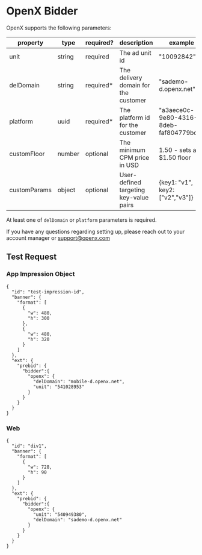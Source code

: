 # OpenX Bidder

OpenX supports the following parameters:

| property | type | required? | description | example |
|----------|------|-----------|-------------|---------|
| unit | string | required | The ad unit id | "10092842" |
| delDomain | string | required\* | The delivery domain for the customer | "sademo-d.openx.net" |
| platform | uuid | required\* | The platform id for the customer | "a3aece0c-9e80-4316-8deb-faf804779bd1" |
| customFloor | number | optional | The minimum CPM price in USD | 1.50 - sets a $1.50 floor |
| customParams | object | optional | User-defined targeting key-value pairs | {key1: "v1", key2: ["v2","v3"]} |

At least one of `delDomain` or `platform` parameters is required.

If you have any questions regarding setting up, please reach out to your account manager or
<support@openx.com>

## Test Request

### App Impression Object
```
{
  "id": "test-impression-id",
  "banner": {
    "format": [
      {
        "w": 480,
        "h": 300
      },
      {
        "w": 480,
        "h": 320
      }
    ]
  },
  "ext": {
    "prebid": {
      "bidder":{
        "openx": {
          "delDomain": "mobile-d.openx.net",
          "unit": "541028953"
        }
      }
    }
  }
}
```


### Web
```
{
  "id": "div1",
  "banner": {
    "format": [
      {
        "w": 728,
        "h": 90
      }
    ]
  },
  "ext": {
    "prebid": {
      "bidder":{
        "openx": {
          "unit": "540949380",
          "delDomain": "sademo-d.openx.net"
        }
      }
    }
  }
}
```

